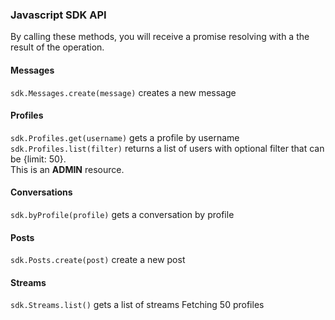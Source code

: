 ### Javascript SDK API

By calling these methods, you will receive a promise resolving with a the result of the operation.
#### Messages
``sdk.Messages.create(message)`` creates a new message 
#### Profiles
``sdk.Profiles.get(username)`` gets a profile by username
``sdk.Profiles.list(filter)`` returns a list of users with optional filter that can be {limit: 50}. \
This is an **ADMIN** resource.
#### Conversations
``sdk.byProfile(profile)`` gets a conversation by profile
#### Posts
``sdk.Posts.create(post)`` create a new post
#### Streams
``sdk.Streams.list()`` gets a list of streams
Fetching 50 profiles

